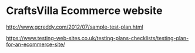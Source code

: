 # CraftsVilla Ecommerce website

http://www.gcreddy.com/2012/07/sample-test-plan.html

https://www.testing-web-sites.co.uk/testing-plans-checklists/testing-plan-for-an-ecommerce-site/

